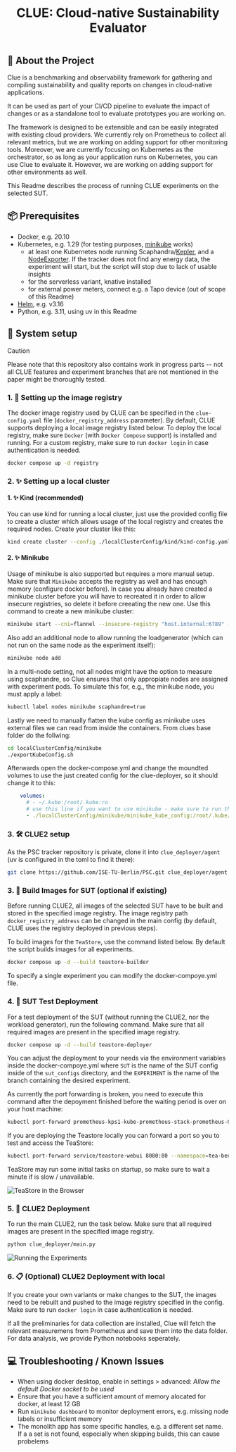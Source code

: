 <div align="center">
  <h1 style="padding:15px;border-bottom: 0;">CLUE: Cloud-native Sustainability Evaluator</h1>
</div>

## 📢 About the Project

Clue is  a benchmarking and observability framework for gathering and compiling sustainability and quality reports on changes in cloud-native applications. 

It can be used as part of your CI/CD pipeline to evaluate the impact of changes or as a standalone tool to evaluate prototypes you are working on.

The framework is designed to be extensible and can be easily integrated with existing cloud providers. We currently rely on Prometheus to collect all relevant metrics, but we are working on adding support for other monitoring tools. 
Moreover, we are currently focusing on Kubernetes as the orchestrator, so as long as your application runs on Kubernetes, you can use Clue to evaluate it. However, we are working on adding support for other environments as well.

This Readme describes the process of running CLUE experiments on the selected SUT.

## 📦 Prerequisites

  * Docker, e.g. 20.10
  * Kubernetes, e.g. 1.29 (for testing purposes, [minikube](https://minikube.sigs.k8s.io/docs/) works)
    * at least one Kubernetes node running Scaphandra/[Kepler](https://sustainable-computing.io/installation/kepler-helm/), and a [NodeExporter](https://observability.thomasriley.co.uk/monitoring-kubernetes/metrics/node-exporter/). If the tracker does not find any energy data, the experiment will start, but the script will stop due to lack of usable insights
    * for the serverless variant, knative installed
    * for external power meters, connect e.g. a Tapo device (out of scope of this Readme)
  * [Helm](https://helm.sh/), e.g. v3.16
  * Python, e.g. 3.11, using uv in this Readme


## 🚀 System setup

> [!CAUTION]
> Please note that this repository also contains work in progress parts -- not all CLUE features and experiment branches that are not mentioned in the paper might be thoroughly tested.

### 1. 🏁 Setting up the image registry

The docker image registry used by CLUE can be specified in the `clue-config.yaml` file (`docker_registry_address` parameter). By default, CLUE supports deploying a local image registry listed below. To deploy the local registry, make sure `Docker` (with `Docker Compose` support) is installed and running. For a custom registry, make sure to run `docker login` in case authentication is needed.

```bash
docker compose up -d registry
```

### 2. ✨ Setting up a local cluster

#### 1. ✨ Kind (recommended)

You can use kind for running a local cluster, just use the provided config file to create a cluster which allows usage of the local registry and creates the required nodes. Create your cluster like this:

```bash
kind create cluster --config ./localClusterConfig/kind/kind-config.yaml
```


#### 2. ✨ Minikube

Usage of minikube is also supported but requires a more manual setup. Make sure that `Minikube` accepts the registry as well and has enough memory (configure docker before). In case you already have created a minikube cluster before you will have to recreated it in order to allow insecure registries, so delete it before creeating the new one. Use this command to create a new minikube cluster:

```bash
minikube start --cni=flannel --insecure-registry "host.internal:6789" --cpus 8 --memory 12000
```

Also add an additional node to allow running the loadgenerator (which can not run on the same node as the experiment itself):

```bash
minikube node add
```

In a multi-node setting, not all nodes might have the option to measure using scaphandre, so Clue ensures that only appropiate nodes are assigned with experiment pods. To simulate this for, e.g., the minikube node, you must apply a label:

```bash
kubectl label nodes minikube scaphandre=true
```

Lastly we need to manually flatten the kube config as minikube uses external files we can read from inside the containers. From clues base folder do the follwing:

```bash
cd localClusterConfig/minikube
./exportKubeConfig.sh
```

Afterwards open the docker-compose.yml and change the moundted volumes to use the just created config for the clue-deployer, so it should change it to this:

```yml
    volumes:
      # - ~/.kube:/root/.kube:ro
      # use this line if you want to use minikube - make sure to run the sh script first and commend out the line above
      - ./localClusterConfig/minikube/minikube_kube_config:/root/.kube/config:ro
```

### 3. 🛠️ CLUE2 setup

As the PSC tracker repository is private, clone it into `clue_deployer/agent` (uv is configured in the toml to find it there):

```bash
git clone https://github.com/ISE-TU-Berlin/PSC.git clue_deployer/agent
```

### 3. 🧱 Build Images for SUT (optional if existing)

Before running CLUE2, all images of the selected SUT have to be built and stored in the specified image registry. The image registry path `docker_registry_address` can be changed in the main config (by default, CLUE uses the registry deployed in previous steps).

To build images for the `TeaStore`, use the command listed below. By default the script builds images for all experiments.

```bash
docker compose up -d --build teastore-builder
```

To specify a single experiment you can modify the docker-compoye.yml file.

### 4. 🧪 SUT Test Deployment

For a test deployment of the SUT (without running the CLUE2, nor the workload generator), run the following command. Make sure that all required images are present in the specified image registry.

```bash
docker compose up -d --build teastore-deployer
```
You can adjust the deployment to your needs via the environment variables inside the docker-compoye.yml where `SUT` is the name of the SUT config inside of the `sut_configs` directory, and the `EXPERIMENT` is the name of the branch containing the desired experiment.

As currently the port forwarding is broken, you need to execute this command after the depoyment finished before the waiting period is over on your host machine:

```bash
kubectl port-forward prometheus-kps1-kube-prometheus-stack-prometheus-0 9090:9090
```

If you are deploying the Teastore locally you can forward a port so you to test and access the TeaStore:

```bash
kubectl port-forward service/teastore-webui 8080:80 --namespace=tea-bench
```

TeaStore may run some initial tasks on startup, so make sure to wait a minute if is slow / unavailable.

![TeaStore in the Browser](readme/teastore_jvm.png)

### 5. 💨 CLUE2 Deployment

To run the main CLUE2, run the task below. Make sure that all required images are present in the specified image registry.

```bash
python clue_deployer/main.py
```

![Running the Experiments](readme/running_experiments.png)

### 6. 📋 (Optional) CLUE2 Deployment with local 

If you create your own variants or make changes to the SUT, the images need to be rebuilt and pushed to the image registry specified in the config. Make sure to run `docker login` in case authentication is needed.

If all the preliminaries for data collection are installed, Clue will fetch the relevant measuremens from Prometheus and save them into the data folder. For data analysis, we provide Python notebooks seperately.

## 💻 Troubleshooting / Known Issues

 * When using docker desktop, enable in settings > advanced: *Allow the default Docker socket to be used*
 * Ensure that you have a sufficient amount of memory alocated for docker, at least 12 GB
 * Run `minikube dashboard` to monitor deployment errors, e.g. missing node labels or insufficient memory
 * The monolith app has some specific handles, e.g. a different set name. If a a set is not found, especially when skipping builds, this can cause probelems